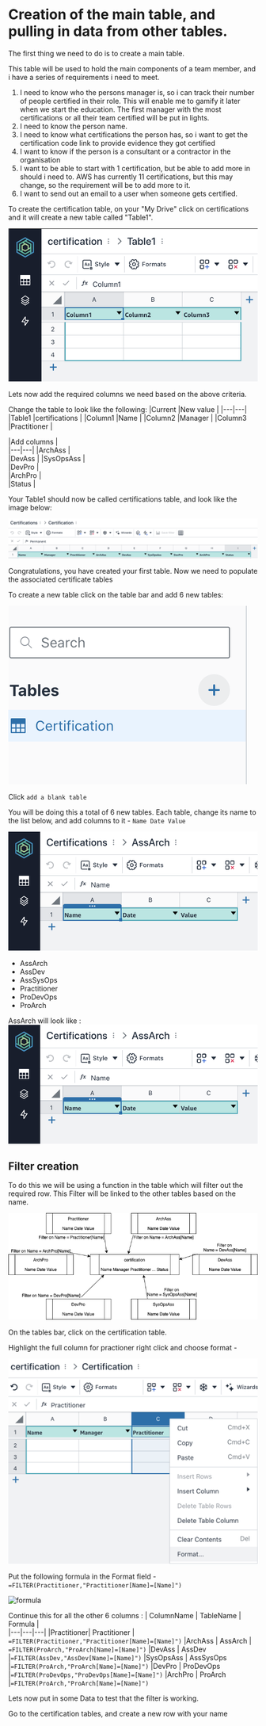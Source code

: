 # Creation of the main table, and pulling in data from other tables.

The first thing we need to do is to create a main table. 

This table will be used to hold the main components of a team member, and i have a series of requirements i need to meet. 

1. I need to know who the persons manager is, so i can track their number of people certified in their role. This will enable me to gamify it later when we start the education. The first manager with the most certifications or all their team certified will be put in lights. 
2. I need to know the person name.
3. I need to know what certifications the person has, so i want to get the certification code link to provide evidence they got certified
4. I want to know if the person is a consultant or a contractor in the organisation
5. I want to be able to start with 1 certification, but be able to add more in should i need to. AWS has currently 11 certifications, but this may change, so the requirement will be to add more to it.
6. I want to send out an email to a user when someone gets certified. 

To create the certification table, on your "My Drive" click on certifications and it will create a new table called "Table1". 

![Create workbook](/images/table1.png)

Lets now add the required columns we need based on the above criteria. 

Change the table to look like the following: 
|Current   |New value  |
|---|---|
|Table1    |certifications   |
|Column1   |Name   |
|Column2   |Manager   |
|Column3   |Practitioner   |

|Add columns    |  
|---|---|
|ArchAss  |   
|DevAss      | 
|SysOpsAss   |  
|DevPro   |  
|ArchPro   |  
|Status   |  


Your Table1 should now be called certifications table, and look like the image below: 

![certification](/images/certification.png)

Congratulations, you have created your first table. Now we need to populate the associated certificate tables

To create a new table click on the table bar and add 6 new tables: 

![certification](/images/newtabcreate.png)

Click ```add a blank table```

You will be doing this a total of 6 new tables. Each table, change its name to the list below, and add columns to it - ``` Name Date Value ```
 
![certification](/images/assarch.png)

- AssArch
- AssDev
- AssSysOps
- Practitioner
- ProDevOps
- ProArch

AssArch will look like : 
![associate architect](/images/assarch.png)

## Filter creation

To do this we will be using a function in the table which will filter out the required row.  This Filter  will be linked to the other tables based on the name. 

![table joins](/images/certs.png)

On the tables bar, click on the certification table. 

Highlight the full column for practioner right click and choose format - 

![format ](/images/format.png)

Put the following formula in the Format field - 
```=FILTER(Practitioner,"Practitioner[Name]=[Name]")```

![formula ](/images/practformula.png)

Continue this for all the other 6 columns : 
| ColumnName | TableName | Formula |  
|---|---|---|
|Practitioner| Practitioner | ```=FILTER(Practitioner,"Practitioner[Name]=[Name]")```
|ArchAss  |  AssArch | ```=FILTER(ProArch,"ProArch[Name]=[Name]")```
|DevAss      | AssDev |```=FILTER(AssDev,"AssDev[Name]=[Name]")```
|SysOpsAss   |  AssSysOps |```=FILTER(ProArch,"ProArch[Name]=[Name]")```
|DevPro   |  ProDevOps |```=FILTER(ProDevOps,"ProDevOps[Name]=[Name]")```
|ArchPro   | ProArch |```=FILTER(ProArch,"ProArch[Name]=[Name]")```

Lets now put in some Data to test that the filter is working. 

Go to the certification tables, and create a new row with your name
